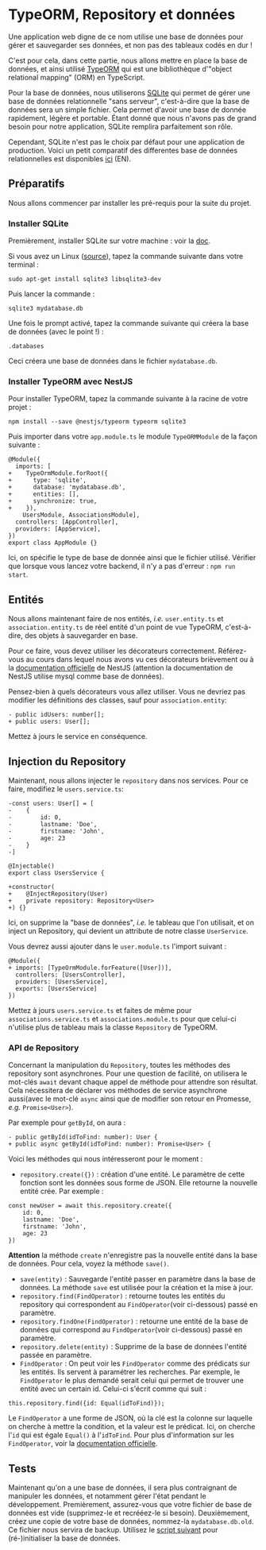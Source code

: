 # TypeORM, Repository et données

Une application web digne de ce nom utilise une base de données pour gérer et sauvegarder ses données, et non pas des 
tableaux codés en dur !

C'est pour cela, dans cette partie, nous allons mettre en place la base de données, et ainsi utilisé 
[TypeORM](https://typeorm.io/#/) qui est une bibliothèque d'"object relational mapping" (ORM) en TypeScript.

Pour la base de données, nous utiliserons [SQLite](https://www.sqlite.org/index.html) qui permet de gérer une base de 
données relationnelle "sans serveur", c'est-à-dire que la base de données sera un simple fichier. Cela permet d'avoir 
une base de donnée rapidement, légère et portable. Étant donné que nous n'avons pas de grand besoin pour notre 
application, SQLite remplira parfaitement son rôle.

Cependant, SQLite n'est pas le choix par défaut pour une application de production. Voici un petit comparatif des 
differentes base de données relationnelles est disponibles [ici](https://www.digitalocean.com/community/tutorials/sqlite-vs-mysql-vs-postgresql-a-comparison-of-relational-database-management-systems) (EN).

## Préparatifs

Nous allons commencer par installer les pré-requis pour la suite du projet.

### Installer SQLite

Premièrement, installer SQLite sur votre machine : voir la [doc](https://www.sqlite.org/download.html).

Si vous avez un Linux ([source](https://smallbusiness.chron.com/use-sqlite-ubuntu-46774.html)), tapez la commande 
suivante dans votre terminal :
```shell=
sudo apt-get install sqlite3 libsqlite3-dev
```

Puis lancer la commande :
```shell=
sqlite3 mydatabase.db
```

Une fois le prompt activé, tapez la commande suivante qui créera la base de données (avec le point !) :

```shell=
.databases
```

Ceci créera une base de données dans le fichier `mydatabase.db`.

### Installer TypeORM avec NestJS

Pour installer TypeORM, tapez la commande suivante à la racine de votre projet :

```shell=
npm install --save @nestjs/typeorm typeorm sqlite3
```

Puis importer dans votre `app.module.ts` le module `TypeORMModule` de la façon suivante :

```diff=
@Module({
  imports: [
+    TypeOrmModule.forRoot({
+      type: 'sqlite',
+      database: 'mydatabase.db',
+      entities: [],
+      synchronize: true,
+    }),
    UsersModule, AssociationsModule],
  controllers: [AppController],
  providers: [AppService],
})
export class AppModule {}
```

Ici, on spécifie le type de base de donnée ainsi que le fichier utilisé. Vérifier que lorsque vous lancez votre backend,
il n'y a pas d'erreur : `npm run start`.

## Entités

Nous allons maintenant faire de nos entités, _i.e._ `user.entity.ts` et `association.entity.ts` de réel entité d'un point
de vue TypeORM, c'est-à-dire, des objets à sauvegarder en base.

Pour ce faire, vous devez utiliser les décorateurs correctement. Référez-vous au cours dans lequel nous avons vu ces 
décorateurs brièvement ou à la [documentation officielle](https://docs.nestjs.com/techniques/database) de NestJS 
(attention la documentation de NestJS utilise mysql comme base de données).

Pensez-bien à quels décorateurs vous allez utiliser. Vous ne devriez pas modifier les définitions des classes, sauf pour
`association.entity`:

```diff=
- public idUsers: number[];
+ public users: User[];
```

Mettez à jours le service en conséquence.

## Injection du Repository

Maintenant, nous allons injecter le `repository` dans nos services. Pour ce faire, modifiez le `users.service.ts`:

```diff=
-const users: User[] = [
-    {
-        id: 0,
-        lastname: 'Doe',
-        firstname: 'John',
-        age: 23
-    }
-]

@Injectable()
export class UsersService {

+constructor(
+    @InjectRepository(User)
+    private repository: Repository<User>
+) {}
```

Ici, on supprime la "base de données", _i.e._ le tableau que l'on utilisait, et on inject un Repository, qui devient un 
attribute de notre classe `UserService`.

Vous devrez aussi ajouter dans le `user.module.ts` l'import suivant :

```diff=
@Module({
+ imports: [TypeOrmModule.forFeature([User])],
  controllers: [UsersController],
  providers: [UsersService],
  exports: [UsersService]
})
```

Mettez à jours `users.service.ts` et faites de même pour `associations.service.ts` et `associations.module.ts` pour que 
celui-ci n'utilise plus de tableau mais la classe `Repository` de TypeORM.

### API de Repository

Concernant la manipulation du `Repository`, toutes les méthodes des repository sont asynchrones. Pour une question de 
facilité, on utilisera le mot-clés `await` devant chaque appel de méthode pour attendre son résultat. Cela nécessitera 
de déclarer vos méthodes de service asynchrone aussi(avec le mot-clé `async` ainsi que de modifier son retour en Promesse,
_e.g._ `Promise<User>`).

Par exemple pour `getById`, on aura :

```diff=
- public getById(idToFind: number): User {
+ public async getById(idToFind: number): Promise<User> {
```

Voici les méthodes qui nous intéresseront pour le moment :

- `repository.create({})` : création d'une entité. Le paramètre de cette fonction sont les données sous forme de JSON. 
  Elle retourne la nouvelle entité crée. Par exemple :
```typescript=
const newUser = await this.repository.create({
    id: 0, 
    lastname: 'Doe', 
    firstname: 'John', 
    age: 23 
})
```
**Attention** la méthode `create` n'enregistre pas la nouvelle entité dans la base de données. Pour cela, voyez la 
méthode `save()`.
- `save(entity)` : Sauvegarde l'entité passer en paramètre dans la base de données. La méthode `save` est utilisée pour 
  la création et la mise à jour.
- `repository.find(FindOperator)` : retourne toutes les entités du repository qui correspondent au `FindOperator`(voir 
  ci-dessous) passé en paramètre.
- `repository.findOne(FindOperator)` : retourne une entité de la base de données qui correspond au `FindOperator`(voir 
  ci-dessous) passé en paramètre.
- `repository.delete(entity)` : Supprime de la base de données l'entité passée en paramètre.
- `FindOperator` : On peut voir les `FindOperator` comme des prédicats sur les entités. Ils servent à paramétrer les 
  recherches. Par exemple, le `FindOperator` le plus demandé serait celui qui permet de trouver une entité avec un 
  certain id. Celui-ci s'écrit comme qui suit :
```typescript=
this.repository.find({id: Equal(idToFind)});
```
Le `FindOperator` a une forme de JSON, où la clé est la colonne sur laquelle on cherche à mettre la condition, et la 
valeur est le prédicat. Ici, on cherche l'`id` qui est égale `Equal()` à l'`idToFind`. Pour plus d'information sur les 
`FindOperator`, voir la [documentation officielle](https://typeorm.io/#/find-options).

## Tests

Maintenant qu'on a une base de données, il sera plus contraignant de manipuler les données, et notamment gérer l'état 
pendant le développement. Premièrement, assurez-vous que votre fichier de base de données est vide (supprimez-le et 
recrééez-le si besoin). Deuxièmement, créez une copie de votre base de données, nommez-la `mydatabase.db.old`. Ce 
fichier nous servira de backup. Utilisez le [script suivant](./scripts/typeorm_resporistory_et_donnees_test.sh) pour 
(ré-)initialiser la base de données.